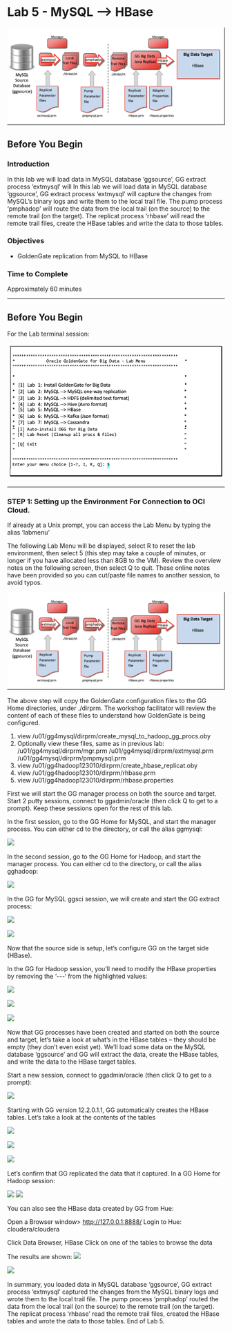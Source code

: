 # Lab 5 -   MySQL --> HBase
![](images/500/image501_1.png)

## Before You Begin

### Introduction
In this lab we will load data in MySQL database ‘ggsource’, GG extract process ‘extmysql’ will In this lab we will load data in MySQL database ‘ggsource’, GG extract process ‘extmysql’ will capture the changes from MySQL’s binary logs and write them to the local trail file. The pump process ‘pmphadop’ will route the data from the local trail (on the source) to the remote trail (on the target). The replicat
process ‘rhbase’ will read the remote trail files, create the HBase tables and write the data to those tables.



### Objectives
- GoldenGate replication from MySQL to HBase

### Time to Complete
Approximately 60 minutes


------

## Before You Begin
For the Lab terminal session:

![](images/500/Lab5Menu.png)

-------

### STEP 1: Setting up the Environment For Connection to OCI Cloud.
    
If already at a Unix prompt, you can access the Lab Menu by typing the alias ‘labmenu’

The following Lab Menu will be displayed, select R to reset the lab environment, then select 5 (this step may take a couple of minutes, or longer if you have allocated less than 8GB to the VM).
Review the overview notes on the following screen, then select Q to quit. These online notes have been provided so you can cut/paste file names to another session, to avoid typos.

![](images/500/image501_1.png)

The above step will copy the GoldenGate configuration files to the GG Home directories, under ./dirprm. The workshop facilitator will review the content of each of these files to understand how GoldenGate is being configured.

1)	view /u01/gg4mysql/dirprm/create_mysql_to_hadoop_gg_procs.oby
2)	Optionally view these files, same as in previous lab:
/u01/gg4mysql/dirprm/mgr.prm
/u01/gg4mysql/dirprm/extmysql.prm
/u01/gg4mysql/dirprm/pmpmysql.prm
3)	view /u01/gg4hadoop123010/dirprm/create_hbase_replicat.oby
4)	view /u01/gg4hadoop123010/dirprm/rhbase.prm
5)	view /u01/gg4hadoop123010/dirprm/rhbase.properties

First we will start the GG manager process on both the source and target. Start 2 putty sessions, connect to ggadmin/oracle (then click Q to get to a prompt). Keep these sessions open for the rest of this lab.


In the first session, go to the GG Home for MySQL, and start the manager process. You can either cd to the directory, or call the alias ggmysql:

![](images/500/image5xx_1.png)

In the second session, go to the GG Home for Hadoop, and start the manager process. You can either cd to the directory, or call the alias gghadoop:

![](images/500/image5xx_1.png)

In the GG for MySQL ggsci session, we will create and start the GG extract process:

![](images/500/image5xx_1.png)

![](images/500/image5xx_1.png)

Now that the source side is setup, let’s configure GG on the target side (HBase).

In the GG for Hadoop session, you’ll need to modify the HBase properties by removing the ‘---‘ from the highlighted values:


![](images/500/image5xx_1.png)

![](images/500/image5xx_1.png)

![](images/500/image5xx_1.png)

Now that GG processes have been created and started on both the source and target, let’s take a look at what’s in the HBase tables – they should be empty (they don’t even exist yet). We’ll load some data on the MySQL database ‘ggsource’ and GG will extract the data, create the HBase tables, and write the data to the HBase target tables.

Start a new session, connect to ggadmin/oracle (then click Q to get to a prompt):

![](images/500/image5xx_1.png)

Starting with GG version 12.2.0.1.1, GG automatically creates the HBase tables. Let’s take a look at the contents of the tables

![](images/500/image5xx_1.png)

![](images/500/image5xx_1.png)

![](images/500/image5xx_1.png)

Let’s confirm that GG replicated the data that it captured. In a GG Home for Hadoop session:

![](images/500/image5xx_1.png)
![](images/500/image5xx_1.png)

You can also see the HBase data created by GG from Hue:

Open a Browser window> http://127.0.0.1:8888/ Login to Hue: cloudera/cloudera


Click Data Browser, HBase
Click on one of the tables to browse the data

The results are shown:
![](images/500/image5xx_1.png)

![](images/500/image5xx_1.png)

In summary, you loaded data in MySQL database ‘ggsource’, GG extract process ‘extmysql’ captured the changes from the MySQL binary logs and wrote them to the local trail file. The pump process
‘pmphadop’ routed the data from the local trail (on the source) to the remote trail (on the target). The replicat process ‘rhbase’ read the remote trail files, created the HBase tables and wrote the data to those tables.
End of Lab 5.



